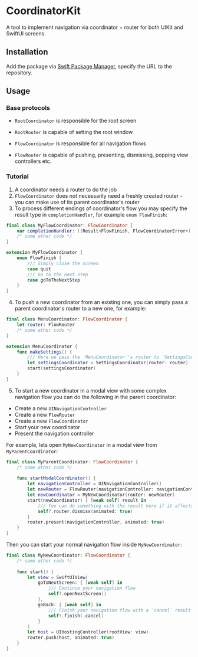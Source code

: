 # CoordinatorKit

A tool to implement navigation via coordinator + router for both UIKit and SwiftUI screens.

## Installation

Add the package via [Swift Package Manager](https://www.swift.org/package-manage/), specify the URL to the repository.

## Usage

### Base protocols

- `RootCoordinator` is responsible for the root screen

- `RootRouter` is capable of setting the root window

- `FlowCoordinator` is responsible for all navigation flows

- `FlowRouter` is capable of pushing, presenting, dismissing, popping view controllers etc.

### Tutorial

1. A coordinator needs a router to do the job
2. `FlowCoordinator` does not necessarily need a freshly created router - you can make use of its parent coordinator's router
3. To process different endings of coordinator's flow you may specify the result type in `completionHandler`, for example `enum FlowFinish`:
```swift
final class MyFlowCoordinator: FlowCoordinator {
    var completionHandler: ((Result<FlowFinish, FlowCoordinatorError>) -> Void)?
    /* some other code */
}

extension MyFlowCoordinator {
    enum FlowFinish {
        /// Simply close the screen
        case quit
        /// Go to the next step
        case goToTheNextStep
    }
}

```
4. To push a new coordinator from an existing one, you can simply pass a parent coordinator's router to a new one, for example:
```swift
final class MenuCoordinator: FlowCoordinator {
    let router: FlowRouter
    /* some other code */
}

extension MenuCoordinator {
    func makeSettings() {
        /// Here we pass the `MenuCoordinator`'s router to `SettingsCoordinator`
        let settingsCoordinator = SettingsCoordinator(router: router)
        start(settingsCoordinator)
    }
}

```
5. To start a new coordinator in a modal view with some complex navigation flow you can do the following in the parent coordinator:

- Create a new `UINavigationController`
- Create a new `FlowRouter`
- Create a new `FlowCoordinator`
- Start your new coordinator
- Present the navigation controller

For example, lets open `MyNewCoordinator` in a modal view from `MyParentCoordinator`:
```swift
final class MyParentCoordinator: FlowCoordinator {
    /* some other code */
    
    func startModalCoordinator() {
        let navigationController = UINavigationController()
        let newRouter = FlowRouter(navigationController: navigationController)
        let newCoordinator = MyNewCoordinator(router: newRouter)
        start(newCoordinator) { [weak self] result in
            /// You can do something with the result here if it affects your navigation flow
            self?.router.dismiss(animated: true)
        }
        router.present(navigationController, animated: true)
    }
}
```
Then you can start your normal navigation flow inside `MyNewCoordinator`:
```swift
final class MyNewCoordinator: FlowCoordinator {
    /* some other code */
    
    func start() {
        let view = SwiftUIView(
            goToNextScreen: { [weak self] in
                /// Continue your navigation flow
                self?.openNextScreen()
            },
            goBack: { [weak self] in
                /// Finish your navigation flow with a `cancel` result
                self?.finish(.cancel)
            }
        )
        let host = UIHostingController(rootView: view)
        router.push(host, animated: true)
    }
}
```
